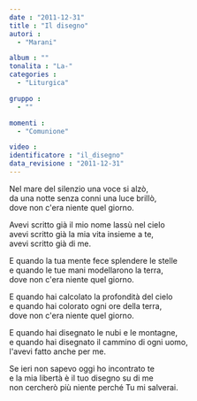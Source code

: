 ```yaml
---
date : "2011-12-31"
title : "Il disegno"
autori : 
  - "Marani"

album : ""
tonalita : "La-"
categories : 
  - "Liturgica"

gruppo : 
  - ""

momenti : 
  - "Comunione"

video : 
identificatore : "il_disegno"
data_revisione : "2011-12-31"
---
```

  
  
Nel mare del silenzio una voce si alzò,   
da una notte senza conni una luce brillò,   
dove non c'era niente quel giorno.  
  
  
Avevi scritto già il mio nome lassù nel cielo   
avevi scritto già la mia vita insieme a te,   
avevi scritto già di me.  
  
  
E quando la tua mente fece splendere le stelle   
e quando le tue mani modellarono la terra,   
dove non c'era niente quel giorno.  
  
  
E quando hai calcolato la profondità del cielo  
e quando hai colorato ogni ore della terra,  
dove non c'era niente quel giorno.  
  
  
E quando hai disegnato le nubi e le montagne,  
e quando hai disegnato il cammino di ogni uomo,  
l'avevi fatto anche per me.  
  
  
Se ieri non sapevo oggi ho incontrato te   
e la mia libertà è il tuo disegno su di me   
non cercherò più niente perché Tu mi salverai.  
  
  
  
